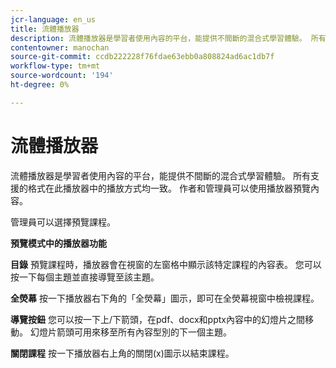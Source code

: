```yaml
---
jcr-language: en_us
title: 流體播放器
description: 流體播放器是學習者使用內容的平台，能提供不間斷的混合式學習體驗。 所有支援的格式在此播放器中的播放方式均一致。 作者和管理員可以使用播放器預覽內容。
contentowner: manochan
source-git-commit: ccdb222228f76fdae63ebb0a808824ad6ac1db7f
workflow-type: tm+mt
source-wordcount: '194'
ht-degree: 0%

---
```




# 流體播放器

流體播放器是學習者使用內容的平台，能提供不間斷的混合式學習體驗。 所有支援的格式在此播放器中的播放方式均一致。 作者和管理員可以使用播放器預覽內容。

管理員可以選擇預覽課程。

**預覽模式中的播放器功能**

**目錄** 預覽課程時，播放器會在視窗的左窗格中顯示該特定課程的內容表。 您可以按一下每個主題並直接導覽至該主題。

**全熒幕** 按一下播放器右下角的「全熒幕」圖示，即可在全熒幕視窗中檢視課程。

**導覽按鈕** 您可以按一下上/下箭頭，在pdf、docx和pptx內容中的幻燈片之間移動。 幻燈片箭頭可用來移至所有內容型別的下一個主題。

**關閉課程** 按一下播放器右上角的關閉(x)圖示以結束課程。
